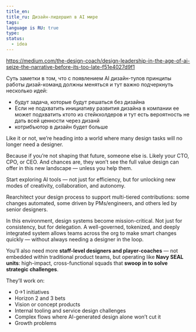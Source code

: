 ```yaml
---
title_en: 
title_ru: Дизайн-лидершип в AI мире
tags: 
language is RU: true
type: 
status:
  - idea
---
```


https://medium.com/the-design-coach/design-leadership-in-the-age-of-ai-seize-the-narrative-before-its-too-late-f51e4027d9f1

Суть заметки в том, что с появлением AI дизайн-тулов принципы работы дизай-команд должны меняться и тут важно подчеркнуть несколько идей:
- будут задача, которые будут решаться без дизайна
- Если не подхватить инициативу развития дизайна в компании ее может подхватить ктото из стейкхолдеров и тут есть вероятность не дать всей ценности через дизанй
- котрибъютор в дизайн будет больше 


Like it or not, we’re heading into a world where many design tasks will no longer need a designer.

Because if you’re not shaping that future, someone else is. Likely your CTO, CPO, or CEO. And chances are, they won’t see the full value design can offer in this new landscape — unless you help them.

Start exploring AI tools — not just for efficiency, but for unlocking new modes of creativity, collaboration, and autonomy.

Rearchitect your design process to support multi-tiered contributions: some changes automated, some driven by PMs/engineers, and others led by senior designers.

In this environment, design systems become mission-critical. Not just for consistency, but for delegation. A well-governed, tokenized, and deeply integrated system allows teams across the org to make smart changes quickly — without always needing a designer in the loop.

⁠⁠You’ll also need more **staff-level designers and player-coaches** — not embedded within traditional product teams, but operating like **Navy SEAL units**: high-impact, cross-functional squads that **swoop in to solve strategic challenges**.⁠⁠

⁠⁠They’ll work on:

- 0→1 initiatives
- Horizon 2 and 3 bets
- Vision or concept products
- Internal tooling and service design challenges
- Complex flows where AI-generated design alone won’t cut it
- Growth problems